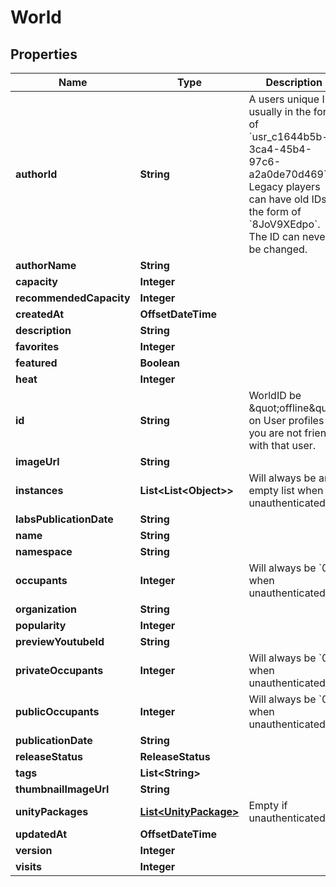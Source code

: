 

# World



## Properties

| Name | Type | Description | Notes |
|------------ | ------------- | ------------- | -------------|
|**authorId** | **String** | A users unique ID, usually in the form of &#x60;usr_c1644b5b-3ca4-45b4-97c6-a2a0de70d469&#x60;. Legacy players can have old IDs in the form of &#x60;8JoV9XEdpo&#x60;. The ID can never be changed. |  |
|**authorName** | **String** |  |  |
|**capacity** | **Integer** |  |  |
|**recommendedCapacity** | **Integer** |  |  |
|**createdAt** | **OffsetDateTime** |  |  |
|**description** | **String** |  |  |
|**favorites** | **Integer** |  |  [optional] |
|**featured** | **Boolean** |  |  |
|**heat** | **Integer** |  |  |
|**id** | **String** | WorldID be \&quot;offline\&quot; on User profiles if you are not friends with that user. |  |
|**imageUrl** | **String** |  |  |
|**instances** | **List&lt;List&lt;Object&gt;&gt;** | Will always be an empty list when unauthenticated. |  [optional] |
|**labsPublicationDate** | **String** |  |  |
|**name** | **String** |  |  |
|**namespace** | **String** |  |  |
|**occupants** | **Integer** | Will always be &#x60;0&#x60; when unauthenticated. |  [optional] |
|**organization** | **String** |  |  |
|**popularity** | **Integer** |  |  |
|**previewYoutubeId** | **String** |  |  [optional] |
|**privateOccupants** | **Integer** | Will always be &#x60;0&#x60; when unauthenticated. |  [optional] |
|**publicOccupants** | **Integer** | Will always be &#x60;0&#x60; when unauthenticated. |  [optional] |
|**publicationDate** | **String** |  |  |
|**releaseStatus** | **ReleaseStatus** |  |  |
|**tags** | **List&lt;String&gt;** |   |  |
|**thumbnailImageUrl** | **String** |  |  |
|**unityPackages** | [**List&lt;UnityPackage&gt;**](UnityPackage.md) | Empty if unauthenticated. |  |
|**updatedAt** | **OffsetDateTime** |  |  |
|**version** | **Integer** |  |  |
|**visits** | **Integer** |  |  |



